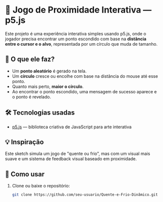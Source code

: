 # 🎯 Jogo de Proximidade Interativa — p5.js

Este projeto é uma experiência interativa simples usando p5.js, onde o jogador precisa encontrar um ponto escondido com base na **distância entre o cursor e o alvo**, representada por um círculo que muda de tamanho.

## 👀 O que ele faz?

- Um **ponto aleatório** é gerado na tela.
- Um **círculo** cresce ou encolhe com base na distância do mouse até esse ponto.
- Quanto mais perto, **maior o círculo**.
- Ao encontrar o ponto escondido, uma mensagem de sucesso aparece e o ponto é revelado.

## 🛠️ Tecnologias usadas

- [p5.js](https://p5js.org/) — biblioteca criativa de JavaScript para arte interativa

## 💡 Inspiração

Este sketch simula um jogo de "quente ou frio", mas com um visual mais suave e um sistema de feedback visual baseado em proximidade.

## 🚀 Como usar

1. Clone ou baixe o repositório:
   ```bash
   git clone https://github.com/seu-usuario/Quente-e-Frio-Dinâmico.git
